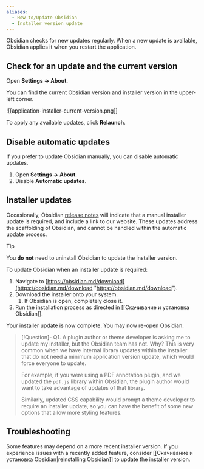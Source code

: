 ```yaml
---
aliases:
  - How to/Update Obsidian
  - Installer version update
---
```


Obsidian checks for new updates regularly. When a new update is available, Obsidian applies it when you restart the application.

## Check for an update and the current version

Open **Settings → About**.

You can find the current Obsidian version and installer version in the upper-left corner.

![[application-installer-current-version.png]]

To apply any available updates, click **Relaunch**.

## Disable automatic updates

If you prefer to update Obsidian manually, you can disable automatic updates.

1. Open **Settings → About**.
2. Disable **Automatic updates**.

## Installer updates

Occasionally, Obsidian [release notes](https://obsidian.md/changelog/) will indicate that a manual installer update is required, and include a link to our website. These updates address the scaffolding of Obsidian, and cannot be handled within the automatic update process. 

> [!tip] 
> You **do not** need to uninstall Obsidian to update the installer version.

To update Obsidian when an installer update is required:

1. Navigate to [https://obsidian.md/download](https://obsidian.md/download "https://obsidian.md/download").
2. Download the installer onto your system.
	1. If Obsidian is open, completely close it.
3. Run the installation process as directed in [[Скачивание и установка Obsidian]].

Your installer update is now complete. You may now re-open Obsidian.

> [!Question]- Q1. A plugin author or theme developer is asking me to update my installer, but the Obsidian team has not. Why?
> This is very common when we have internal library updates within the installer that do not need a minimum application version update, which would force everyone to update. 
> 
> For example, if you were using a PDF annotation plugin, and we updated the `pdf.js` library within Obsidian, the plugin author would want to take advantage of updates of that library. 
>
> Similarly, updated CSS capability would prompt a theme developer to require an installer update, so you can have the benefit of some new options that allow more styling features. 

## Troubleshooting

Some features may depend on a more recent installer version. If you experience issues with a recently added feature, consider [[Скачивание и установка Obsidian|reinstalling Obsidian]] to update the installer version.
